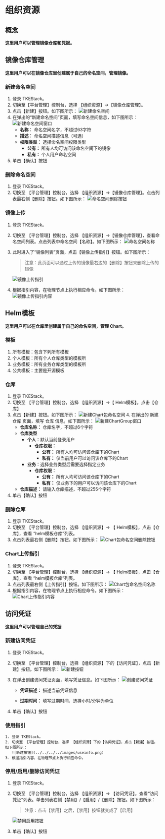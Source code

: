 # 组织资源

## 概念
**这里用户可以管理镜像仓库和凭据。**

## 镜像仓库管理
**这里用户可以在镜像仓库里创建属于自己的命名空间，管理镜像。**

### 新建命名空间
  1. 登录 TKEStack。
  2. 切换至【平台管理】控制台，选择 【组织资源】->【镜像仓库管理】。
  3. 点击【新建】按钮。如下图所示：
      ![新建命名空间](../../../../images/新建命名空间.png)
  4. 在弹出的“新建命名空间”页面，填写命名空间信息，如下图所示：
      ![新建命名空间窗口](../../../../images/新建命名空间窗口.png)
     + **名称：** 命名空间名字，不超过63字符
     + **描述：** 命名空间描述信息（可选）
     + **权限类型：** 选择命名空间权限类型
       + **公有：** 所有人均可访问该命名空间下的镜像
       + **私有：** 个人用户命名空间
  5. 单击【确认】按钮
 ### 删除命名空间
  1. 登录 TKEStack。
  2. 切换至 【平台管理】控制台，选择 【组织资源】->【镜像仓库管理】。点击列表最右侧【删除】按钮。如下图所示：
      ![命名空间删除按钮](../../../../images/命名空间删除按钮.png)
### 镜像上传
  1. 登录 TKEStack。

  2. 切换至 【平台管理】控制台，选择 【组织资源】->【镜像仓库管理】，查看命名空间列表。点击列表中命名空间【名称】。如下图所示：
      ![命名空间名称](../../../../images/命名空间名称.png)
      
  4. 此时进入了“镜像列表”页面，点击【镜像上传指引】按钮。如下图所示：
     
      > 注意：此页面可以通过上传的镜像最右边的【删除】按钮来删除上传的镜像
      
      ![镜像上传指引](../../../../images/镜像上传指引.png)
      
  4. 根据指引内容，在物理节点上执行相应命令。如下图所示：
      ![镜像上传指引内容](../../../../images/镜像上传指引内容.png)
## Helm模板
**这里用户可以在仓库里创建属于自己的命名空间，管理 Chart。**

### 模板

1. 所有模板：包含下列所有模板
2. 个人模板：所有个人仓库类型的模板所
3. 业务模板：所有业务仓库类型的模板所
4. 公共模板：主要是开源模板

### 仓库

  1. 登录 TKEStack。
  2. 切换至 【平台管理】控制台，选择 【组织资源】->【 Helm模板】，点击【仓库】
  3. 点击【新建】按钮。如下图所示：
      ![新建Chart包命名空间](../../../../images/新建Chart包命名空间.png)
    4. 在弹出的 新建仓库 页面，填写 仓库 信息，如下图所示：
     ![新建ChartGroup窗口](../../../../images/新建ChartGroup窗口.png)
     + **仓库名称：** 仓库名字，不超过6个字符
     + **仓库类型**
       + **个人**：默认当前登录用户
         + **仓库权限：** 
           + **公有：** 所有人均可访问该仓库下的Chart
           + **私有：** 仅当前用户可以访问该仓库下的Chart
       + **业务**：选择业务类型后需要选择指定业务
         + **仓库权限：** 
           + **公有：** 所有人均可访问该仓库下的Chart
           + **私有：** 仅业务下的用户可以访问该仓库下的Chart
     + **仓库描述：** 请输入仓库描述，不超过255个字符
  5. 单击【确认】按钮
 ### 删除仓库
  1. 登录 TKEStack。
  2. 切换至 【平台管理】控制台，选择 【组织资源】-> 【 Helm模板】，点击【仓库】，查看 “helm模板仓库”列表。
  3. 点击列表最右侧【删除】按钮。如下图所示：
      ![Chart包命名空间删除按钮](../../../../images/Chart包命名空间删除按钮.png)
### Chart上传指引
  1. 登录 TKEStack。
  2. 切换至 【平台管理】控制台，选择 【组织资源】-> 【 Helm模板】，点击【仓库】，查看 “helm模板仓库”列表。
  3. 点击列表最右侧【上传指引】按钮。如下图所示：
      ![Chart包命名空间名称](../../../../images/Chart包命名空间名称.png)
  5. 根据指引内容，在物理节点上执行相应命令。如下图所示：
      ![Chart上传指引内容](../../../../images/Chart上传指引内容.png)



## 访问凭证
**这里用户可以管理自己的凭据**

### 新建访问凭证
  1. 登录 TKEStack。
  2. 切换至 【平台管理】控制台，选择 【组织资源】下的【访问凭证】，点击【新建】按钮。如下图所示：
      ![新建按钮](../../../../images/新建访问凭证.png)
  3. 在弹出创建访问凭证页面，填写凭证信息。如下图所示：
      ![创建访问凭证](../../../../images/创建访问凭证.png)
      
      * **凭证描述：** 描述当前凭证信息
      
      * **过期时间：** 填写过期时间，选择小时/分钟为单位
  4. 单击【确认】按钮

### 使用指引

    1. 登录 TKEStack。
    2. 切换至 【平台管理】控制台，选择 【组织资源】下的【访问凭证】，点击【新建】按钮。如下图所示：
       ![新建按钮](../../../../images/useinfo.png)
    3. 根据指引内容，在物理节点上执行相应命令。

### 停用/启用/删除访问凭证
  1. 登录 TKEStack。

  2. 切换至 【平台管理】控制台，选择 【组织资源】-> 【访问凭证】，查看“访问凭证”列表。单击列表右侧【禁用】/【启用】/【删除】按钮。如下图所示：
     
      > 注意：点击【禁用】之后，【禁用】按钮就变成了【启用】
      
      ![禁用启用按钮](../../../../images/禁用启用.png)
      
  3. 单击【确认】按钮
